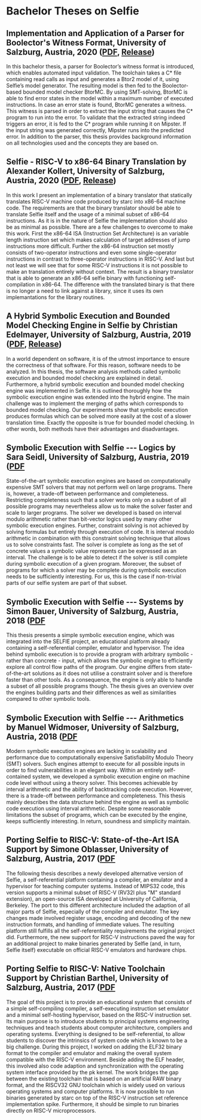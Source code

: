 # Bachelor Theses on Selfie

## Implementation and Application of a Parser for Boolector's Witness Format, University of Salzburg, Austria, 2020 ([PDF](https://github.com/cksystemsteaching/selfie/releases/download/bachelor_thesis_siller/bachelor_thesis_siller.pdf), [Release](https://github.com/cksystemsteaching/selfie/releases/tag/bachelor_thesis_siller))

In this bachelor thesis, a parser for Boolector’s witness format is introduced, which enables automated input validation. The toolchain takes a C* file containing read calls as input and generates a Btor2 model of it, using Selfie’s model generator. The resulting model is then fed to the Boolector-based bounded model checker BtorMC. By using SMT-solving, BtorMC is able to find error states in the model within a maximum number of executed instructions. In case an error state is found, BtorMC generates a witness. This witness is parsed in order to extract the input string that causes the C* program to run into the error. To validate that the extracted string indeed triggers an error, it is fed to the C* program while running it on Mipster. If the input string was generated correctly, Mipster runs into the predicted error. In addition to the parser, this thesis provides background information on all technologies used and the concepts they are based on.

## Selfie - RISC-V to x86-64 Binary Translation by Alexander Kollert, University of Salzburg, Austria, 2020 ([PDF](https://github.com/cksystemsteaching/selfie/releases/download/bachelor_thesis_kollert/bachelor_thesis_kollert.pdf), [Release](https://github.com/cksystemsteaching/selfie/releases/tag/bachelor_thesis_kollert))

In this work I present an implementation of a binary translator that statically translates RISC-V machine code produced by starc into x86-64 machine code. The requirements are that the binary translator should be able to translate Selfie itself and the usage of a minimal subset of x86-64 instructions. As it is in the nature of Selfie the implementation should also be as minimal as possible. There are a few challenges to overcome to make this work. First the x86-64 ISA (Instruction Set Architecture) is an variable length instruction set which makes calculation of target addresses of jump instructions more difficult. Further the x86-64 instruction set mostly consists of two-operator instructions and even some single-operator instructions in contrast to three-operator instructions in RISC-V. And last but not least we will see that for some RISC-V instructions it is not possible to make an translation entirely without context. The result is a binary translator that is able to generate an x86-64 selfie binary with functioning self-compilation in x86-64. The difference with the translated binary is that there is no longer a need to link against a library, since it uses its own implemantations for the library routines.

## A Hybrid Symbolic Execution and Bounded Model Checking Engine in Selfie by Christian Edelmayer, University of Salzburg, Austria, 2019 ([PDF](https://github.com/cksystemsteaching/selfie/releases/download/bachelor_thesis_edelmayer/bachelor_thesis_edelmayer.pdf), [Release](https://github.com/cksystemsteaching/selfie/releases/tag/bachelor_thesis_edelmayer))

In a world dependent on software, it is of the utmost importance to ensure the correctness of that software. For this reason, software needs to be analyzed. In this thesis, the software analysis methods called symbolic execution and bounded model checking are explained in detail. Furthermore, a hybrid symbolic execution and bounded model checking engine was implemented in Selfie. It is outlined thoroughly how the symbolic execution engine was extended into the hybrid engine. The main challenge was to implement the merging of paths which corresponds to bounded model checking. Our experiments show that symbolic execution produces formulas which can be solved more easily at the cost of a slower translation time. Exactly the opposite is true for bounded model checking. In other words, both methods have their advantages and disadvantages.

## Symbolic Execution with Selfie --- Logics by Sara Seidl, University of Salzburg, Austria, 2019 ([PDF](https://github.com/cksystemsteaching/selfie/blob/master/theses/bachelor_thesis_seidl.pdf)

State-of-the-art symbolic execution engines are based on computationally expensive SMT solvers that may not perform well on large programs. There is, however, a trade-off between performance and completeness. Restricting completeness such that a solver works only on a subset of all possible programs may nevertheless allow us to make the solver faster and scale to larger programs. The solver we developed is based on interval modulo arithmetic rather than bit-vector logics used by many other symbolic execution engines. Further, constraint solving is not achieved by solving formulas but entirely through execution of code. It is interval modulo arithmetic in combination with this constraint solving technique that allows us to solve constraints fast. The solver is complete as long as the set of concrete values a symbolic value represents can be expressed as an interval. The challenge is to be able to detect if the solver is still complete during symbolic execution of a given program. Moreover, the subset of programs for which a solver may be complete during symbolic execution needs to be sufficiently interesting. For us, this is the case if non-trivial parts of our selfie system are part of that subset.

## Symbolic Execution with Selfie --- Systems by Simon Bauer, University of Salzburg, Austria, 2018 ([PDF](https://github.com/cksystemsteaching/selfie/blob/master/theses/bachelor_thesis_bauer.pdf)

This thesis presents a simple symbolic execution engine, which was integrated into the SELFIE project, an educational platform already containing a self-referential compiler, emulator and hypervisor. The idea behind symbolic execution is to provide a program with arbitrary symbolic - rather than concrete - input, which allows the symbolic engine to efficiently explore all control flow paths of the program. Our engine differs from state-of-the-art solutions as it does not utilise a constraint solver and is therefore faster than other tools. As a consequence, the engine is only able to handle a subset of all possible programs though. The thesis gives an overview over the engines building parts and their differences as well as similarities compared to other symbolic tools.

## Symbolic Execution with Selfie --- Arithmetics by Manuel Widmoser, University of Salzburg, Austria, 2018 ([PDF](https://github.com/cksystemsteaching/selfie/blob/master/theses/bachelor_thesis_widmoser.pdf)

Modern symbolic execution engines are lacking in scalability and performance due to computationally expensive Satisfiability Modulo Theory (SMT) solvers. Such engines attempt to execute for all possible inputs in order to find vulnerabilities in an elegant way. Within an entirely self-contained system, we developed a symbolic execution engine on machine code level without using a theory solver. This becomes achievable by interval arithmetic and the ability of backtracking code execution. However, there is a trade-off between performance and completeness. This thesis mainly describes the data structure behind the engine as well as symbolic code execution using interval arithmetic. Despite some reasonable limitations the subset of programs, which can be executed by the engine, keeps sufficiently interesting. In return, soundness and simplicity maintain.

## Porting Selfie to RISC-V: State-of-the-Art ISA Support by Simone Oblasser, University of Salzburg, Austria, 2017 ([PDF](https://github.com/cksystemsteaching/selfie/blob/master/theses/bachelor_thesis_oblasser.pdf)

The following thesis describes a newly developed alternative version of Selfie, a self-referential platform containing a compiler, an emulator and a hypervisor for teaching computer systems. Instead of MIPS32 code, this version supports a minimal subset of RISC-V (RV32I plus "M" standard extension), an open-source ISA developed at University of California, Berkeley. The port to this different architecture included the adaption of all major parts of Selfie, especially of the compiler and emulator. The key changes made involved register usage, encoding and decoding of the new instruction formats, and handling of immediate values. The resulting platform still fulfills all the self-referentiality requirements the original project did. Furthermore, the new support for RISC-V instructions paved the way for an additional project to make binaries generated by Selfie (and, in turn, Selfie itself) executable on official RISC-V emulators and hardware chips.

## Porting Selfie to RISC-V: Native Toolchain Support by Christian Barthel, University of Salzburg, Austria, 2017 ([PDF](https://github.com/cksystemsteaching/selfie/blob/master/theses/bachelor_thesis_barthel.pdf)

The goal of this project is to provide an educational system that consists of a simple self-compiling compiler, a self-executing instruction set emulator and a minimal self-hosting hypervisor, based on the RISC-V instruction set. Its main purpose is to introduce students to principal systems engineering techniques and teach students about computer architecture, compilers and operating systems. Everything is designed to be self-referential, to allow students to discover the intrinsics of system code which is known to be a big challenge. During this project, I worked on adding the ELF32 binary format to the compiler and emulator and making the overall system compatible with the RISC-V environment. Beside adding the ELF header, this involved also code adaption and synchronization with the operating system interface provided by the pk kernel. The work bridges the gap between the existing toolchain that is based on an artificial RAW binary format, and the RISCV32 GNU toolchain which is widely used on various operating systems and computer platforms. It is now possible to run binaries generated by starc on top of the RISC-V instruction set reference implementation spike. Furthermore, it should be simple to run binaries directly on RISC-V microprocessors.